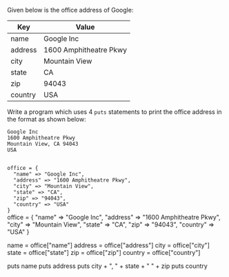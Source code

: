 Given below is the office address of Google:

|Key       |Value           |
|--|--|
|name      |Google Inc |
|address   |1600 Amphitheatre Pkwy  |
|city      |Mountain View             |
|state     |CA           |
|zip       |94043 |
|country   |USA |

Write a program which uses
4 `puts` statements to print the
office address
in the format as shown below:

```
Google Inc
1600 Amphitheatre Pkwy
Mountain View, CA 94043
USA
```

<codeblock language="ruby" type="exercise" testMode="fixedInput">
<code>
office = {
  "name" => "Google Inc",
  "address" => "1600 Amphitheatre Pkwy",
  "city" => "Mountain View",
  "state" => "CA",
  "zip" => "94043",
  "country" => "USA"
}
</code>

<solution>
office = {
  "name" => "Google Inc",
  "address" => "1600 Amphitheatre Pkwy",
  "city" => "Mountain View",
  "state" => "CA",
  "zip" => "94043",
  "country" => "USA"
}

name = office["name"]
address = office["address"]
city = office["city"]
state = office["state"]
zip = office["zip"]
country = office["country"]

puts name
puts address
puts city + ", " + state + " " + zip
puts country
</solution>
</codeblock>